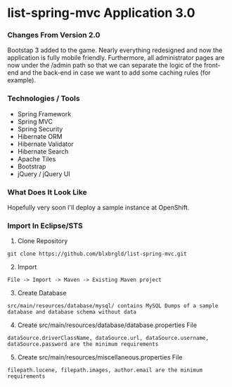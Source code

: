 list-spring-mvc Application 3.0
===============================

### Changes From Version 2.0

Bootstap 3 added to the game. Nearly everything redesigned and now the application is fully mobile friendly. Furthermore, all administrator pages are now under the /admin path so that we can separate the logic of the front-end and the back-end in case we want to add some caching rules (for example).

### Technologies / Tools

<ul>
<li>Spring Framework</li>
<li>Spring MVC</li>
<li>Spring Security</li>
<li>Hibernate ORM</li>
<li>Hibernate Validator</li>
<li>Hibernate Search</li>
<li>Apache Tiles</li>
<li>Bootstrap</li>
<li>jQuery / jQuery UI</li>
</ul>

### What Does It Look Like

Hopefully very soon I'll deploy a sample instance at OpenShift.

### Import In Eclipse/STS

1) Clone Repository
```
git clone https://github.com/blxbrgld/list-spring-mvc.git
```
2) Import
```
File -> Import -> Maven -> Existing Maven project
```
3) Create Database
```
src/main/resources/database/mysql/ contains MySQL Dumps of a sample database and database schema without data
```
4) Create src/main/resources/database/database.properties File
```
dataSource.driverClassName, dataSource.url, dataSource.username, dataSource.password are the minimum requirements
```
5) Create src/main/resources/miscellaneous.properties File
```
filepath.lucene, filepath.images, author.email are the minimum requirements
```
